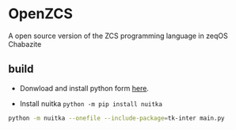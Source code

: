 # OpenZCS
A open source version of the ZCS programming language in zeqOS Chabazite

## build

- Donwload and install python form [here](https://www.python.org/downloads/).

- Install nuitka `python -m pip install nuitka`

```bash
python -m nuitka --onefile --include-package=tk-inter main.py
```
